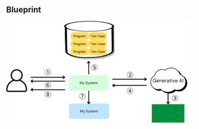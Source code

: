 ## Blueprint

![blueprint](https://github.com/soso0024/pj-aidev-research-mockup/blob/main/imgs/Blueprint.png)
